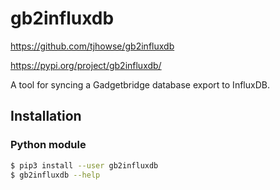 # gb2influxdb

https://github.com/tjhowse/gb2influxdb

https://pypi.org/project/gb2influxdb/

A tool for syncing a Gadgetbridge database export to InfluxDB.

## Installation

### Python module

```bash
$ pip3 install --user gb2influxdb
$ gb2influxdb --help
```
